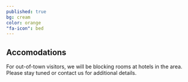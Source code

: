 ```yaml
---
published: true
bg: cream
color: orange
"fa-icon": bed
---
```



## Accomodations

For out-of-town visitors, we will be blocking rooms at hotels in the area. Please stay tuned or contact us for additional details.
